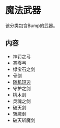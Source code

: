 # 魔法武器

该分类包含Bump的武器。

## 内容

* 神罚之弓
* 凋零弓
* 绿宝石之剑
* 骨剑
* [随机短刃](./Random-Equipment)
* 守护之剑
* 桃木剑
* 灵魂之剑
* 破天剑
* 斩魔剑
* 破天斩魔剑
